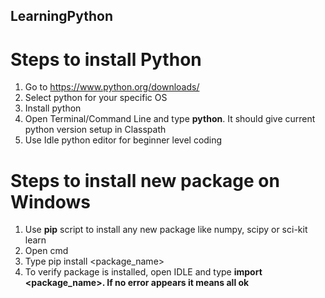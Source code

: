 ## LearningPython

# Steps to install Python

1. Go to https://www.python.org/downloads/ 
2. Select python for your specific OS
3. Install python 
4. Open Terminal/Command Line and type <b>python</b>. It should give current python version setup in Classpath
5. Use Idle python editor for beginner level coding

# Steps to install new package on Windows

1. Use <b>pip</b> script to install any new package like numpy, scipy or sci-kit learn
2. Open cmd
3. Type pip install <package_name>
4. To verify package is installed, open IDLE and type <b> import <package_name>. If no error appears it means all ok
